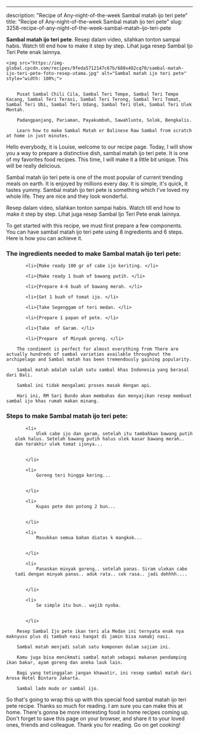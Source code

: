 ---
description: "Recipe of Any-night-of-the-week Sambal matah ijo teri pete"
title: "Recipe of Any-night-of-the-week Sambal matah ijo teri pete"
slug: 3258-recipe-of-any-night-of-the-week-sambal-matah-ijo-teri-pete

<p>
	<strong>Sambal matah ijo teri pete</strong>. 
	Resep dalam video, silahkan tonton sampai habis. Watch till end how to make it step by step. Lihat juga resep Sambal Ijo Teri Pete enak lainnya.
</p>
<p>
	
	<img src="https://img-global.cpcdn.com/recipes/9feda5712147c67b/680x482cq70/sambal-matah-ijo-teri-pete-foto-resep-utama.jpg" alt="Sambal matah ijo teri pete" style="width: 100%;">
	
	
		Pusat Sambal Chili Cila, Sambal Teri Tempe, Sambal Teri Tempe Kacang, Sambal Teri Terasi, Sambal Teri Terong, Sambal Teri Tomat, Sambal Teri Ubi, Sambal Teri Udang, Sambal Teri Ulek, Sambal Teri Ulek Mentah.
	
		Padangpanjang, Pariaman, Payakumbuh, Sawahlunto, Solok, Bengkalis.
	
		Learn how to make Sambal Matah or Balinese Raw Sambal from scratch at home in just minutes.
	
</p>
<p>
	Hello everybody, it is Louise, welcome to our recipe page. Today, I will show you a way to prepare a distinctive dish, sambal matah ijo teri pete. It is one of my favorites food recipes. This time, I will make it a little bit unique. This will be really delicious.
</p>
	
<p>
	Sambal matah ijo teri pete is one of the most popular of current trending meals on earth. It is enjoyed by millions every day. It is simple, it's quick, it tastes yummy. Sambal matah ijo teri pete is something which I've loved my whole life. They are nice and they look wonderful.
</p>
<p>
	Resep dalam video, silahkan tonton sampai habis. Watch till end how to make it step by step. Lihat juga resep Sambal Ijo Teri Pete enak lainnya.
</p>

<p>
To get started with this recipe, we must first prepare a few components. You can have sambal matah ijo teri pete using 8 ingredients and 6 steps. Here is how you can achieve it.
</p>

<h3>The ingredients needed to make Sambal matah ijo teri pete:</h3>

<ol>
	
		<li>{Make ready 100 gr of cabe ijo keriting. </li>
	
		<li>{Make ready 1 buah of bawang putih. </li>
	
		<li>{Prepare 4-6 buah of bawang merah. </li>
	
		<li>{Get 1 buah of tomat ijo. </li>
	
		<li>{Take Segenggam of teri medan. </li>
	
		<li>{Prepare 1 papan of pete. </li>
	
		<li>{Take  of Garam. </li>
	
		<li>{Prepare  of Minyak goreng. </li>
	
</ol>
<p>
	
		The condiment is perfect for almost everything from There are actually hundreds of sambal varieties available throughout the archipelago and Sambal matah has been tremendously gaining popularity.
	
		Sambal matah adalah salah satu sambal khas Indonesia yang berasal dari Bali.
	
		Sambal ini tidak mengalami proses masak dengan api.
	
		Hari ini, RM Sari Bundo akan membahas dan menyajikan resep membuat sambal ijo khas rumah makan minang.
	
</p>

<h3>Steps to make Sambal matah ijo teri pete:</h3>

<ol>
	
		<li>
			Ulek cabe ijo dan garam, setelah itu tambahkan bawang putih ulek halus. Setelah bawang putih halus ulek kasar bawang merah.. dan terakhir ulek tomat ijonya...
			
			
		</li>
	
		<li>
			Goreng teri hingga kering...
			
			
		</li>
	
		<li>
			Kupas pete dan potong 2 bun...
			
			
		</li>
	
		<li>
			Masukkan semua bahan diatas k mangkok...
			
			
		</li>
	
		<li>
			Panaskan minyak goreng.. setelah panas. Siram ulekan cabe tadi dengan minyak panas.. aduk rata.. cek rasa.. jadi dehhhh....
			
			
		</li>
	
		<li>
			Se simple itu bun.. wajib nyoba.
			
			
		</li>
	
</ol>

<p>
	
		Resep Sambal Ijo pete ikan teri ala Medan ini ternyata enak nya maknyuss plus di tambah nasi hangat di jamin bisa namabj nasi.
	
		Sambal matah menjadi salah satu komponen dalam sajian ini.
	
		Kamu juga bisa menikmati sambal matah sebagai makanan pendamping ikan bakar, ayam goreng dan aneka lauk lain.
	
		Bagi yang tetinggalan jangan khawatir, ini resep sambal matah dari Arosa Hotel Bintaro Jakarta.
	
		Sambal lado mudo or sambal ijo.
	
</p>

<p>
	So that's going to wrap this up with this special food sambal matah ijo teri pete recipe. Thanks so much for reading. I am sure you can make this at home. There's gonna be more interesting food in home recipes coming up. Don't forget to save this page on your browser, and share it to your loved ones, friends and colleague. Thank you for reading. Go on get cooking!
</p>
